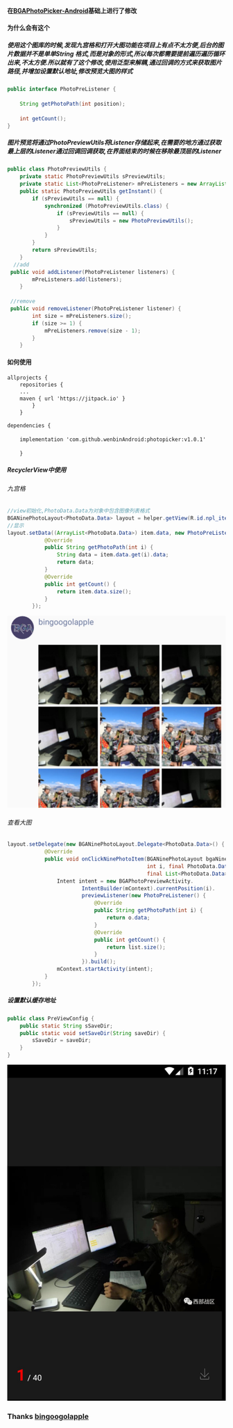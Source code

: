 #### 在[BGAPhotoPicker-Android](https://github.com/bingoogolapple/BGAPhotoPicker-Android)基础上进行了修改


#### 为什么会有这个

#####  使用这个图库的时候,发现九宫格和打开大图功能在项目上有点不太方便,后台的图片数据并不是单单String 格式,而是对象的形式,所以每次都需要提前遍历遍历循环出来,不太方便.所以就有了这个修改,使用泛型来解耦,通过回调的方式来获取图片路径,并增加设置默认地址,修改预览大图的样式
	
```java
public interface PhotoPreListener {

    String getPhotoPath(int position);

    int getCount();
}

```
##### 图片预览将通过PhotoPreviewUtils将Listener存储起来,在需要的地方通过获取最上层的Listener通过回调回调获取,在界面结束的时候在移除最顶层的Listener

```java
public class PhotoPreviewUtils {
    private static PhotoPreviewUtils sPreviewUtils;
    private static List<PhotoPreListener> mPreListeners = new ArrayList<>();
    public static PhotoPreviewUtils getInstant() {
        if (sPreviewUtils == null) {
            synchronized (PhotoPreviewUtils.class) {
                if (sPreviewUtils == null) {
                    sPreviewUtils = new PhotoPreviewUtils();
                }
            }
        }
        return sPreviewUtils;
    }
  //add
 public void addListener(PhotoPreListener listeners) {
        mPreListeners.add(listeners);
    }
 
 //remove
 public void removeListener(PhotoPreListener listener) {
        int size = mPreListeners.size();
        if (size >= 1) {
            mPreListeners.remove(size - 1);
        }
    }
```


#### 如何使用
```
allprojects {
	repositories {
	...
	maven { url 'https://jitpack.io' }
		}
	}
```

```
dependencies {

	implementation 'com.github.wenbinAndroid:photopicker:v1.0.1'
	 
	}

```


##### RecyclerView中使用

###### 九宫格 
```java
//view初始化,PhotoData.Data为对象中包含图像列表格式
BGANinePhotoLayout<PhotoData.Data> layout = helper.getView(R.id.npl_item_moment_photos);
//显示
layout.setData((ArrayList<PhotoData.Data>) item.data, new PhotoPreListener() {
            @Override
            public String getPhotoPath(int i) {
                String data = item.data.get(i).data;
                return data;
            }
            @Override
            public int getCount() {
                return item.data.size();
            }
        });
```
![photo](https://github.com/wenbinAndroid/photopicker/blob/master/image/%E5%88%97%E8%A1%A8.png)
###### 查看大图
```java
layout.setDelegate(new BGANinePhotoLayout.Delegate<PhotoData.Data>() {
            @Override
            public void onClickNinePhotoItem(BGANinePhotoLayout bgaNinePhotoLayout, View view,
                                             int i, final PhotoData.Data o,
                                             final List<PhotoData.Data> list) {
                Intent intent = new BGAPhotoPreviewActivity.
                        IntentBuilder(mContext).currentPosition(i).
                        previewListener(new PhotoPreListener() {
                            @Override
                            public String getPhotoPath(int i) {
                                return o.data;
                            }
                            @Override
                            public int getCount() {
                                return list.size();
                            }
                        }).build();
                mContext.startActivity(intent);
            }
        });

```

##### 设置默认缓存地址
```java
public class PreViewConfig {
    public static String sSaveDir;
    public static void setSaveDir(String saveDir) {
        sSaveDir = saveDir;
    }
}
```
![photo2](https://github.com/wenbinAndroid/photopicker/blob/master/image/%E5%A4%A7%E5%9B%BE.png)

### Thanks [bingoogolapple](https://github.com/bingoogolapple)

